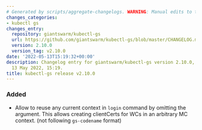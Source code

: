 ```yaml
---
# Generated by scripts/aggregate-changelogs. WARNING: Manual edits to this files will be overwritten.
changes_categories:
- kubectl gs
changes_entry:
  repository: giantswarm/kubectl-gs
  url: https://github.com/giantswarm/kubectl-gs/blob/master/CHANGELOG.md#2100---2022-05-13
  version: 2.10.0
  version_tag: v2.10.0
date: '2022-05-13T15:19:32+00:00'
description: Changelog entry for giantswarm/kubectl-gs version 2.10.0, published on
  13 May 2022, 15:19.
title: kubectl-gs release v2.10.0
---
```


### Added
- Allow to reuse any current context in `login` command by omitting the argument. This allows creating clientCerts for WCs in an arbitrary MC context. (not following `gs-codename` format)
